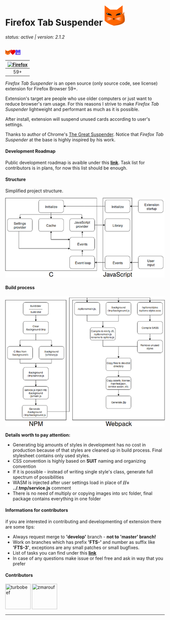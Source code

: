 # Firefox Tab Suspender  ![Firefox Tab Suspender logo](./assets/fox-64px.png "Firefox Tab Suspender Logo")
###### status: active | version: 2.1.2
![fox-heart-webassembly](./assets/fox-heart-webassembly.png "fox-heart-webassembly")


[![Firefox](https://raw.github.com/alrra/browser-logos/master/src/firefox/firefox_48x48.png)](https://www.mozilla.org/pl/firefox/new/) |
:---: |
59+ |

_Firefox Tab Suspender_ is an open source (only source code, see license) extension for Firefox Browser 59+.


Extension's target are people who use older computers or just want to reduce browser's ram usage. For this reasons I strive to make _Firefox Tab Suspender_ lightweight and performant as much as it is possible.

After install, extension will suspend unused cards according to user's settings.

Thanks to author of Chrome's
[The Great Suspender](https://github.com/deanoemcke/thegreatsuspender). Notice that _Firefox Tab Suspender_ at the base is highly inspired by his work.

#### Development Roadmap

Public development roadmap is avaible under this **[link](https://trello.com/b/BbbjVfl4/firefox-tab-suspender-public)**.
Task list for contributors is in plans, for now this list should be enough.

#### Structure

Simplified project structure.

![diagram project structure](./readme_assets/diagram.png "diagram project structure")

#### Build process

![diagram build process](./readme_assets/diagram_build_process.png "diagram build process")

**Details worth to pay attention:**
* Generating big amounts of styles in development has no cost in production because of that styles are cleaned up in build process. Final stylesheet contains only used styles.
* CSS convention is highly based on **SUIT** naming and organizing convention
* If it is possible - instead of writing single style's class, generate full spectrum of possibilities
* WASM is injected after user settings load in place of **//= ../.tmp/service.js** comment
* There is no need of multiply or copying images into src folder, final package contains everything in one folder

#### Informations for contributors
if you are interested in contributing and developmenting of extension there are some tips:

  * Always request merge to **'develop'** branch - **not to 'master' branch!**
  * Work on branches which has prefix **'FTS-'** and number as suffix like **'FTS-3'**, exceptions are any small patches or small bugfixes.
  * List of tasks you can find under this **[link](https://trello.com/b/BbbjVfl4/firefox-tab-suspender-public)**
  * In case of any questions make issue or feel free and ask in way that you prefer

#### Contributors

<a href="https://github.com/turbobeef"><img src="https://avatars.githubusercontent.com/turbobeef" title="turbobeef" width="80" height="80"></a> <a href="https://github.com/zmarouf"><img src="https://avatars.githubusercontent.com/zmarouf" title="zmarouf" width="80" height="80"></a>

-----
